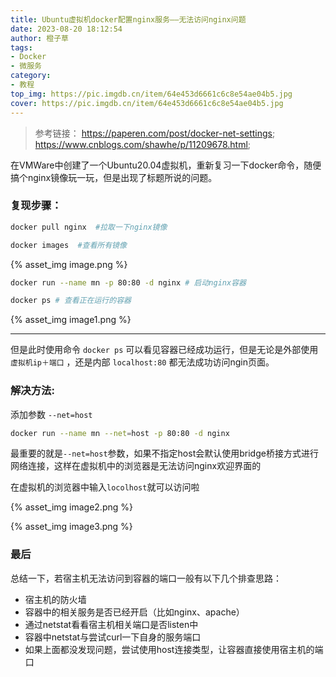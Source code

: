 ```yaml
---
title: Ubuntu虚拟机docker配置nginx服务——无法访问nginx问题
date: 2023-08-20 18:12:54
author: 橙子草
tags:
- Docker
- 微服务
category:
- 教程
top_img: https://pic.imgdb.cn/item/64e453d6661c6c8e54ae04b5.jpg
cover: https://pic.imgdb.cn/item/64e453d6661c6c8e54ae04b5.jpg
---
```


> 参考链接：
https://paperen.com/post/docker-net-settings;
https://www.cnblogs.com/shawhe/p/11209678.html;

在VMWare中创建了一个Ubuntu20.04虚拟机，重新复习一下docker命令，随便搞个nginx镜像玩一玩，但是出现了标题所说的问题。

### 复现步骤：

```bash
docker pull nginx  #拉取一下nginx镜像
```

```bash
docker images  #查看所有镜像
```

{% asset_img image.png %}

```bash
docker run --name mn -p 80:80 -d nginx # 启动nginx容器
```
```bash
docker ps # 查看正在运行的容器
```

{% asset_img image1.png %}

--- 

但是此时使用命令 `docker ps` 可以看见容器已经成功运行，但是无论是外部使用 `虚拟机ip＋端口` ，还是内部 `localhost:80` 都无法成功访问ngin页面。

### 解决方法:

添加参数 `--net=host`

```bash
docker run --name mn --net=host -p 80:80 -d nginx
```
最重要的就是`--net=host`参数，如果不指定host会默认使用bridge桥接方式进行网络连接，这样在虚拟机中的浏览器是无法访问nginx欢迎界面的

在虚拟机的浏览器中输入`locolhost`就可以访问啦

{% asset_img image2.png %}

{% asset_img image3.png %}

### 最后

总结一下，若宿主机无法访问到容器的端口一般有以下几个排查思路：

- 宿主机的防火墙
- 容器中的相关服务是否已经开启（比如nginx、apache）
- 通过netstat看看宿主机相关端口是否listen中
- 容器中netstat与尝试curl一下自身的服务端口
- 如果上面都没发现问题，尝试使用host连接类型，让容器直接使用宿主机的端口